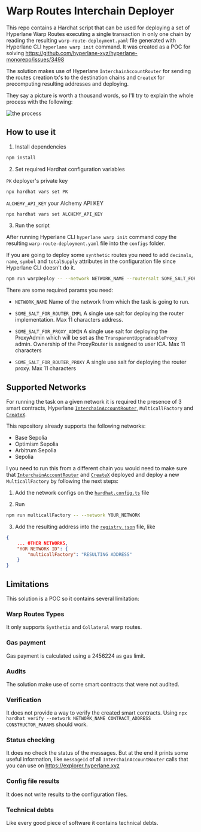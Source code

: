 # Warp Routes Interchain Deployer

This repo contains a Hardhat script that can be used for deploying a set of Hyperlane Warp Routes executing a single
transaction in only one chain by reading the resulting `warp-route-deployment.yaml` file generated with Hyperlane CLI
`hyperlane warp init` command. It was created as a POC for solving
https://github.com/hyperlane-xyz/hyperlane-monorepo/issues/3498

The solution makes use of Hyperlane `InterchainAccountRouter` for sending the routes creation tx's to the destination
chains and `CreateX` for precomputing resulting addresses and deploying.

They say a picture is worth a thousand words, so I'll try to explain the whole process with the following:

![the process](/imgs/interchain-warp-deploy.png)

## How to use it

1.  Install dependencies

```bash
npm install
```

2.  Set required Hardhat configuration variables

`PK` deployer's private key

```bash
npx hardhat vars set PK
```

`ALCHEMY_API_KEY` your Alchemy API KEY

```bash
npx hardhat vars set ALCHEMY_API_KEY
```

3.  Run the script

After running Hyperlane CLI `hyperlane warp init` command copy the resulting `warp-route-deployment.yaml` file into the
`configs` folder.

If you are going to deploy some `synthetic` routes you need to add `decimals`, `name`, `symbol` and `totalSupply`
attributes in the configuration file since Hyperlane CLI doesn't do it.

```bash
npm run warpDeploy -- --network NETWORK_NAME --routersalt SOME_SALT_FOR_ROUTER_IMPL --proxyadminsalt SOME_SALT_FOR_PROXY_ADMIN --proxysalt SOME_SALT_FOR_ROUTER_PROXY
```

There are some required params you need:

-   `NETWORK_NAME` Name of the network from which the task is going to run.

-   `SOME_SALT_FOR_ROUTER_IMPL` A single use salt for deploying the router implementation. Max 11 characters address.

-   `SOME_SALT_FOR_PROXY_ADMIN` A single use salt for deploying the ProxyAdmin which will be set as the
    `TransparentUpgradeableProxy` admin. Ownership of the ProxyRouter is assigned to user ICA. Max 11 characters

-   `SOME_SALT_FOR_ROUTER_PROXY` A single use salt for deploying the router proxy. Max 11 characters

## Supported Networks

For running the task on a given network it is required the presence of 3 smart contracts, Hyperlane
[`InterchainAccountRouter`](https://docs.hyperlane.xyz/docs/reference/applications/interchain-account),
`MulticallFactory` and [`CreateX`](https://github.com/pcaversaccio/createx).

This repository already supports the following networks:

-   Base Sepolia
-   Optimism Sepolia
-   Arbitrum Sepolia
-   Sepolia

I you need to run this from a different chain you would need to make sure that [`InterchainAccountRouter`](https://github.com/hyperlane-xyz/hyperlane-registry/tree/main/chains) and [`CreateX`](https://github.com/pcaversaccio/createx/blob/main/deployments/deployments.json)
deployed and deploy a new `MulticallFactory` by following the next steps:

1. Add the network configs on the [`hardhat.config.ts`](hardhat.config.ts) file

2. Run

```bash
npm run multicallFactory -- --network YOUR_NETWORK
```

3. Add the resulting address into the [`registry.json`](configs/registry.json) file,
   like

```json
{
    ... OTHER NETWORKS,
    "YOR NETWORK ID": {
        "multicallFactory": "RESULTING ADDRESS"
    }
}
```

## Limitations

This solution is a POC so it contains several limitation:

### Warp Routes Types

It only supports `Synthetix` and `Collateral` warp routes.

### Gas payment

Gas payment is calculated using a 2456224 as gas limit.

### Audits

The solution make use of some smart contracts that were not audited.

### Verification

It does not provide a way to verify the created smart contracts. Using
`npx hardhat verify --network NETWORK_NAME CONTRACT_ADDRESS CONSTRUCTOR_PARAMS` should work.

### Status checking

It does no check the status of the messages. But at the end it prints some useful information, like `messageId` of all
`InterchainAccountRouter` calls that you can use on https://explorer.hyperlane.xyz

### Config file results

It does not write results to the configuration files.

### Technical debts

Like every good piece of software it contains technical debts.
